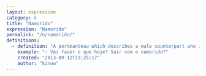 ```yaml
---
layout: expression
category: n
title: "Namorido"
expression: "Namorido"
permalink: "/n/namorido/"
definitions:
  - definition: "A portmanteau which describes a male counterpart who is more than a boyfriend but less than a husband"
    example: "- Vai fazer o que hoje? Sair com o namorido?"
    created: "2013-09-12T23:25:17"
    author: "kinow"
---
```


